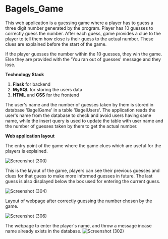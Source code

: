 # Bagels_Game
This web application is a guessing game where a player has to guess a three digit number generated by the program. Player has 10 guesses to correctly guess the number.
After each guess, game provides a clue to the player to tell them how close is their guess to the actual number. These clues are explained before the start of the game.

If the player guesses the number within the 10 guesses, they win the game. Else they are provided with the 'You ran out of guesses' message and they lose.

**Technology Stack**

1. **Flask** for backend
2. **MySQL** for storing the users data
3. **HTML** and **CSS** for the frontend

The user's name and the number of guesses taken by them is stored in database 'BagelGame' in a table 'BagelUsers'.
The application reads the user's name from the database to check and avoid users having same name, while the insert query is used to update the table with user name and the number of guesses taken by them to get the actual number.

**Web application layout**

The entry point of the game where the game clues which are useful for the players is explained.

![Screenshot (300)](https://github.com/user-attachments/assets/e364c47d-b5ae-43a4-9324-4628c664def9)

This is the layout of the game, players can see their previous guesses and clues for that guess to make more informed guesses in future.
The last guess is also displayed below the box used for entering the current guess.

![Screenshot (304)](https://github.com/user-attachments/assets/11687ad3-b2b0-4190-b228-d697395546b3)

Layout of webpage after correctly guessing the number chosen by the game.

![Screenshot (306)](https://github.com/user-attachments/assets/e5fcd172-4c9d-4b7f-bb07-b06a9d81f95c)

The webpage to enter the player's name, and throw a message incase name already exists in the database.
![Screenshot (302)](https://github.com/user-attachments/assets/9565d8ec-1ba3-4d29-ab3b-0c3901722bff)






